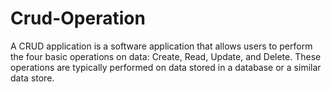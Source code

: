# Crud-Operation
A CRUD application is a software application that allows users to perform the four basic operations on data: Create, Read, Update, and Delete. These operations are typically performed on data stored in a database or a similar data store.
